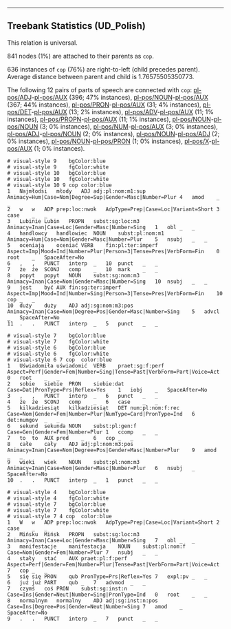 

--------------------------------------------------------------------------------

## Treebank Statistics (UD_Polish)

This relation is universal.

841 nodes (1%) are attached to their parents as `cop`.

636 instances of `cop` (76%) are right-to-left (child precedes parent).
Average distance between parent and child is 1.76575505350773.

The following 12 pairs of parts of speech are connected with `cop`: [pl-pos/ADJ]()-[pl-pos/AUX]() (396; 47% instances), [pl-pos/NOUN]()-[pl-pos/AUX]() (367; 44% instances), [pl-pos/PRON]()-[pl-pos/AUX]() (31; 4% instances), [pl-pos/DET]()-[pl-pos/AUX]() (13; 2% instances), [pl-pos/ADV]()-[pl-pos/AUX]() (11; 1% instances), [pl-pos/PROPN]()-[pl-pos/AUX]() (11; 1% instances), [pl-pos/NOUN]()-[pl-pos/NOUN]() (3; 0% instances), [pl-pos/NUM]()-[pl-pos/AUX]() (3; 0% instances), [pl-pos/ADJ]()-[pl-pos/NOUN]() (2; 0% instances), [pl-pos/NOUN]()-[pl-pos/ADJ]() (2; 0% instances), [pl-pos/NOUN]()-[pl-pos/PRON]() (1; 0% instances), [pl-pos/X]()-[pl-pos/AUX]() (1; 0% instances).


~~~ conllu
# visual-style 9	bgColor:blue
# visual-style 9	fgColor:white
# visual-style 10	bgColor:blue
# visual-style 10	fgColor:white
# visual-style 10 9 cop	color:blue
1	Najmłodsi	młody	ADJ	adj:pl:nom:m1:sup	Animacy=Hum|Case=Nom|Degree=Sup|Gender=Masc|Number=Plur	4	amod	_	_
2	w	w	ADP	prep:loc:nwok	AdpType=Prep|Case=Loc|Variant=Short	3	case	_	_
3	Lubinie	Lubin	PROPN	subst:sg:loc:m3	Animacy=Inan|Case=Loc|Gender=Masc|Number=Sing	1	obl	_	_
4	handlowcy	handlowiec	NOUN	subst:pl:nom:m1	Animacy=Hum|Case=Nom|Gender=Masc|Number=Plur	5	nsubj	_	_
5	oceniają	oceniać	VERB	fin:pl:ter:imperf	Aspect=Imp|Mood=Ind|Number=Plur|Person=3|Tense=Pres|VerbForm=Fin	0	root	_	SpaceAfter=No
6	,	,	PUNCT	interp	_	10	punct	_	_
7	że	że	SCONJ	comp	_	10	mark	_	_
8	popyt	popyt	NOUN	subst:sg:nom:m3	Animacy=Inan|Case=Nom|Gender=Masc|Number=Sing	10	nsubj	_	_
9	jest	być	AUX	fin:sg:ter:imperf	Aspect=Imp|Mood=Ind|Number=Sing|Person=3|Tense=Pres|VerbForm=Fin	10	cop	_	_
10	duży	duży	ADJ	adj:sg:nom:m3:pos	Animacy=Inan|Case=Nom|Degree=Pos|Gender=Masc|Number=Sing	5	advcl	_	SpaceAfter=No
11	.	.	PUNCT	interp	_	5	punct	_	_

~~~


~~~ conllu
# visual-style 7	bgColor:blue
# visual-style 7	fgColor:white
# visual-style 6	bgColor:blue
# visual-style 6	fgColor:white
# visual-style 6 7 cop	color:blue
1	Uświadomiła	uświadomić	VERB	praet:sg:f:perf	Aspect=Perf|Gender=Fem|Number=Sing|Tense=Past|VerbForm=Part|Voice=Act	0	root	_	_
2	sobie	siebie	PRON	siebie:dat	Case=Dat|PronType=Prs|Reflex=Yes	1	iobj	_	SpaceAfter=No
3	,	,	PUNCT	interp	_	6	punct	_	_
4	że	że	SCONJ	comp	_	6	case	_	_
5	kilkadziesiąt	kilkadziesiąt	DET	num:pl:nom:f:rec	Case=Nom|Gender=Fem|Number=Plur|NumType=Card|PronType=Ind	6	det:numgov	_	_
6	sekund	sekunda	NOUN	subst:pl:gen:f	Case=Gen|Gender=Fem|Number=Plur	1	ccomp	_	_
7	to	to	AUX	pred	_	6	cop	_	_
8	całe	cały	ADJ	adj:pl:nom:m3:pos	Animacy=Inan|Case=Nom|Degree=Pos|Gender=Masc|Number=Plur	9	amod	_	_
9	wieki	wiek	NOUN	subst:pl:nom:m3	Animacy=Inan|Case=Nom|Gender=Masc|Number=Plur	6	nsubj	_	SpaceAfter=No
10	.	.	PUNCT	interp	_	1	punct	_	_

~~~


~~~ conllu
# visual-style 4	bgColor:blue
# visual-style 4	fgColor:white
# visual-style 7	bgColor:blue
# visual-style 7	fgColor:white
# visual-style 7 4 cop	color:blue
1	W	w	ADP	prep:loc:nwok	AdpType=Prep|Case=Loc|Variant=Short	2	case	_	_
2	Mińsku	Mińsk	PROPN	subst:sg:loc:m3	Animacy=Inan|Case=Loc|Gender=Masc|Number=Sing	7	obl	_	_
3	manifestacje	manifestacja	NOUN	subst:pl:nom:f	Case=Nom|Gender=Fem|Number=Plur	7	nsubj	_	_
4	stały	stać	AUX	praet:pl:f:perf	Aspect=Perf|Gender=Fem|Number=Plur|Tense=Past|VerbForm=Part|Voice=Act	7	cop	_	_
5	się	się	PRON	qub	PronType=Prs|Reflex=Yes	7	expl:pv	_	_
6	już	już	PART	qub	_	7	advmod	_	_
7	czymś	coś	PRON	subst:sg:inst:n	Case=Ins|Gender=Neut|Number=Sing|PronType=Ind	0	root	_	_
8	normalnym	normalny	ADJ	adj:sg:inst:n:pos	Case=Ins|Degree=Pos|Gender=Neut|Number=Sing	7	amod	_	SpaceAfter=No
9	.	.	PUNCT	interp	_	7	punct	_	_

~~~


